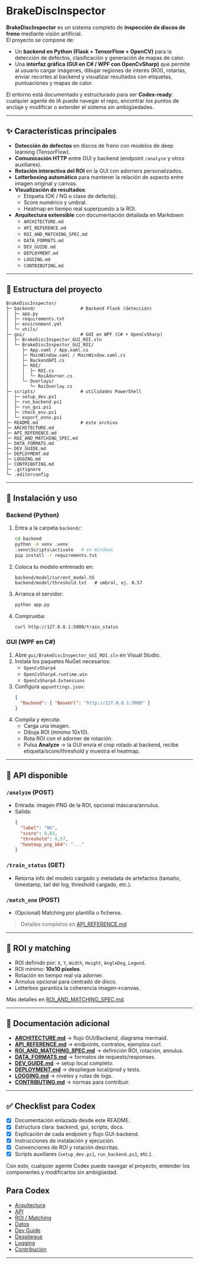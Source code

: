 
# BrakeDiscInspector

**BrakeDiscInspector** es un sistema completo de **inspección de discos de freno** mediante visión artificial.  
El proyecto se compone de:

- Un **backend en Python (Flask + TensorFlow + OpenCV)** para la detección de defectos, clasificación y generación de mapas de calor.
- Una **interfaz gráfica (GUI en C# / WPF con OpenCvSharp)** que permite al usuario cargar imágenes, dibujar regiones de interés (ROI), rotarlas, enviar recortes al backend y visualizar resultados con etiquetas, puntuaciones y mapas de calor.

El entorno está documentado y estructurado para ser **Codex-ready**: cualquier agente de IA puede navegar el repo, encontrar los puntos de anclaje y modificar o extender el sistema sin ambigüedades.

---

## ✨ Características principales

- **Detección de defectos** en discos de freno con modelos de deep learning (TensorFlow).
- **Comunicación HTTP** entre GUI y backend (endpoint `/analyze` y otros auxiliares).
- **Rotación interactiva del ROI** en la GUI con adorners personalizados.
- **Letterboxing automático** para mantener la relación de aspecto entre imagen original y canvas.
- **Visualización de resultados**:
  - Etiqueta (OK / NG o clase de defecto).
  - Score numérico y umbral.
  - Heatmap en tiempo real superpuesto a la ROI.
- **Arquitectura extensible** con documentación detallada en Markdown:
  - `ARCHITECTURE.md`
  - `API_REFERENCE.md`
  - `ROI_AND_MATCHING_SPEC.md`
  - `DATA_FORMATS.md`
  - `DEV_GUIDE.md`
  - `DEPLOYMENT.md`
  - `LOGGING.md`
  - `CONTRIBUTING.md`

---

## 📂 Estructura del proyecto

```
BrakeDiscInspector/
├─ backend/                 # Backend Flask (detección)
│  ├─ app.py
│  ├─ requirements.txt
│  ├─ environment.yml
│  └─ utils/
├─ gui/                     # GUI en WPF (C# + OpenCvSharp)
│  ├─ BrakeDiscInspector_GUI_ROI.sln
│  └─ BrakeDiscInspector_GUI_ROI/
│     ├─ App.xaml / App.xaml.cs
│     ├─ MainWindow.xaml / MainWindow.xaml.cs
│     ├─ BackendAPI.cs
│     ├─ ROI/
│     │  ├─ ROI.cs
│     │  └─ RoiAdorner.cs
│     └─ Overlays/
│        └─ RoiOverlay.cs
├─ scripts/                 # utilidades PowerShell
│  ├─ setup_dev.ps1
│  ├─ run_backend.ps1
│  ├─ run_gui.ps1
│  ├─ check_env.ps1
│  └─ export_onnx.ps1
├─ README.md                # este archivo
├─ ARCHITECTURE.md
├─ API_REFERENCE.md
├─ ROI_AND_MATCHING_SPEC.md
├─ DATA_FORMATS.md
├─ DEV_GUIDE.md
├─ DEPLOYMENT.md
├─ LOGGING.md
├─ CONTRIBUTING.md
├─ .gitignore
└─ .editorconfig
```

---

## 🚀 Instalación y uso

### Backend (Python)

1. Entra a la carpeta `backend/`:
   ```bash
   cd backend
   python -m venv .venv
   .venv\Scripts\activate   # en Windows
   pip install -r requirements.txt
   ```
2. Coloca tu modelo entrenado en:
   ```
   backend/model/current_model.h5
   backend/model/threshold.txt   # umbral, ej. 0.57
   ```
3. Arranca el servidor:
   ```bash
   python app.py
   ```
4. Comprueba:
   ```bash
   curl http://127.0.0.1:5000/train_status
   ```

### GUI (WPF en C#)

1. Abre `gui/BrakeDiscInspector_GUI_ROI.sln` en Visual Studio.
2. Instala los paquetes NuGet necesarios:
   - `OpenCvSharp4`
   - `OpenCvSharp4.runtime.win`
   - `OpenCvSharp4.Extensions`
3. Configura `appsettings.json`:
   ```json
   {
     "Backend": { "BaseUrl": "http://127.0.0.1:5000" }
   }
   ```
4. Compila y ejecuta:
   - Carga una imagen.
   - Dibuja ROI (mínimo 10x10).
   - Rota ROI con el adorner de rotación.
   - Pulsa **Analyze** → la GUI envía el crop rotado al backend, recibe etiqueta/score/threshold y muestra el heatmap.

---

## 🔗 API disponible

### `/analyze` (POST)
- Entrada: imagen PNG de la ROI, opcional máscara/annulus.
- Salida:
  ```json
  {
    "label": "NG",
    "score": 0.83,
    "threshold": 0.57,
    "heatmap_png_b64": "..."
  }
  ```

### `/train_status` (GET)
- Retorna info del modelo cargado y metadata de artefactos (tamaño, timestamp, tail del log, threshold cargado, etc.).

### `/match_one` (POST)
- (Opcional) Matching por plantilla o ficheros.

> Detalles completos en [API_REFERENCE.md](API_REFERENCE.md)

---

## 📐 ROI y matching

- ROI definido por: `X`, `Y`, `Width`, `Height`, `AngleDeg`, `Legend`.
- ROI mínimo: **10x10 píxeles**.
- Rotación en tiempo real vía adorner.
- Annulus opcional para centrado de disco.
- Letterbox garantiza la coherencia imagen→canvas.

Más detalles en [ROI_AND_MATCHING_SPEC.md](ROI_AND_MATCHING_SPEC.md).

---

## 📑 Documentación adicional

- **[ARCHITECTURE.md](ARCHITECTURE.md)** → flujo GUI/Backend, diagrama mermaid.
- **[API_REFERENCE.md](API_REFERENCE.md)** → endpoints, contratos, ejemplos curl.
- **[ROI_AND_MATCHING_SPEC.md](ROI_AND_MATCHING_SPEC.md)** → definición ROI, rotación, annulus.
- **[DATA_FORMATS.md](DATA_FORMATS.md)** → formatos de requests/responses.
- **[DEV_GUIDE.md](DEV_GUIDE.md)** → setup local completo.
- **[DEPLOYMENT.md](DEPLOYMENT.md)** → despliegue local/prod y tests.
- **[LOGGING.md](LOGGING.md)** → niveles y rutas de logs.
- **[CONTRIBUTING.md](CONTRIBUTING.md)** → normas para contribuir.

---

## ✅ Checklist para Codex

- [x] Documentación enlazada desde este README.  
- [x] Estructura clara: backend, gui, scripts, docs.  
- [x] Explicación de cada endpoint y flujo GUI-backend.  
- [x] Instrucciones de instalación y ejecución.  
- [x] Convenciones de ROI y rotación descritas.  
- [x] Scripts auxiliares (`setup_dev.ps1`, `run_backend.ps1`, etc.).  

Con esto, cualquier agente Codex puede navegar el proyecto, entender los componentes y modificarlos sin ambigüedad.

## Para Codex
- [Arquitectura](ARCHITECTURE.md)
- [API](API_REFERENCE.md)
- [ROI / Matching](ROI_AND_MATCHING_SPEC.md)
- [Datos](DATA_FORMATS.md)
- [Dev Guide](DEV_GUIDE.md)
- [Despliegue](DEPLOYMENT.md)
- [Logging](LOGGING.md)
- [Contribución](CONTRIBUTING.md)


---
